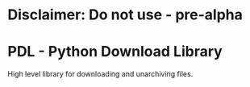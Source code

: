 # Disclaimer: Do not use - pre-alpha

# PDL - Python Download Library



High level library for downloading and unarchiving files.
